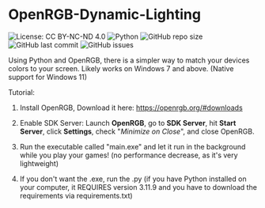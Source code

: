 # OpenRGB-Dynamic-Lighting
![License: CC BY-NC-ND 4.0](https://img.shields.io/badge/License-CC%20BY--NC--ND%204.0-lightgrey.svg)
![Python](https://img.shields.io/badge/python-3.11.9%2B-blue)
![GitHub repo size](https://img.shields.io/github/repo-size/centillagon/OpenRGB-Dynamic-Lighting)
![GitHub last commit](https://img.shields.io/github/last-commit/centillagon/OpenRGB-Dynamic-Lighting)
![GitHub issues](https://img.shields.io/github/issues/centillagon/OpenRGB-Dynamic-Lighting)


Using Python and OpenRGB, there is a simpler way to match your devices colors to your screen. Likely works on Windows 7 and above. (Native support for Windows 11)

Tutorial:

1. Install OpenRGB, Download it here: https://openrgb.org/#downloads

2. Enable SDK Server:
Launch **OpenRGB**, go to **SDK Server**, hit **Start Server**, click **Settings**, check "*Minimize on Close*", and close OpenRGB.

3. Run the executable called "main.exe" and let it run in the background while you play your games! (no performance decrease, as it's very lightweight)
4. If you don't want the .exe, run the .py (if you have Python installed on your computer, it REQUIRES version 3.11.9 and you have to download the requirements via requirements.txt)
